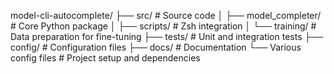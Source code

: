 model-cli-autocomplete/
├── src/                    # Source code
│   ├── model_completer/    # Core Python package
│   ├── scripts/           # Zsh integration
│   └── training/          # Data preparation for fine-tuning
├── tests/                 # Unit and integration tests
├── config/               # Configuration files
├── docs/                 # Documentation
└── Various config files  # Project setup and dependencies